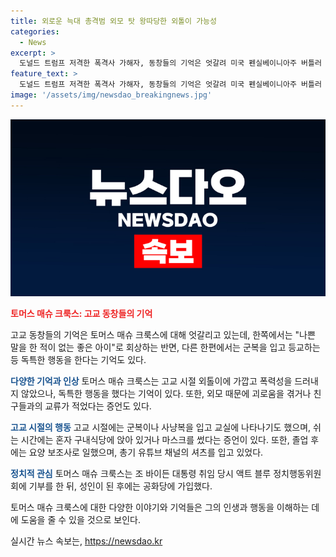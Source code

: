 ```yaml
---
title: 외로운 늑대 총격범 외모 탓 왕따당한 외톨이 가능성
categories:
  - News
excerpt: >
  도널드 트럼프 저격한 폭격사 가해자, 동창들의 기억은 엇갈려 미국 펜실베이니아주 버틀러 출신 토머스 매슈 크룩스(21)가 도널드 트럼프 전 대통령을 공격한 사건에 대한 동창들의 추억은 각양각색이다. 좋은 아이로 기억되기도 했으나 군복 입고 등교, 외로움 등 독특한 행동을 보인 것으로 전해졌다. 사건 당시 그는 총기 유튜브 채널의 셔츠를 입고 있었으며, 클레어턴 스포츠맨 클럽 회원이었던 것으로 밝혀졌다. 2021년 액트 블루 정치행동위원회에 후원금을 낸 후 공화당에 가입했다는 사실도 알려졌다.
feature_text: >
  도널드 트럼프 저격한 폭격사 가해자, 동창들의 기억은 엇갈려 미국 펜실베이니아주 버틀러 출신 토머스 매슈 크룩스(21)가 도널드 트럼프 전 대통령을 공격한 사건에 대한 동창들의 추억은 각양각색이다. 좋은 아이로 기억되기도 했으나 군복 입고 등교, 외로움 등 독특한 행동을 보인 것으로 전해졌다. 사건 당시 그는 총기 유튜브 채널의 셔츠를 입고 있었으며, 클레어턴 스포츠맨 클럽 회원이었던 것으로 밝혀졌다. 2021년 액트 블루 정치행동위원회에 후원금을 낸 후 공화당에 가입했다는 사실도 알려졌다.
image: '/assets/img/newsdao_breakingnews.jpg'
---
```


<p><img src="/assets/img/newsdao_breakingnews.jpg" alt="pcversion 속보" /></p>

<p><b><span style="color: #ee2323;">토머스 매슈 크룩스: 고교 동창들의 기억</span></b></p>

<p>고교 동창들의 기억은 토머스 매슈 크룩스에 대해 엇갈리고 있는데, 한쪽에서는 "나쁜 말을 한 적이 없는 좋은 아이"로 회상하는 반면, 다른 한편에서는 군복을 입고 등교하는 등 독특한 행동을 한다는 기억도 있다.</p>

<p><b><span style="color: #1a5490;">다양한 기억과 인상</span></b>
토머스 매슈 크룩스는 고교 시절 외톨이에 가깝고 폭력성을 드러내지 않았으나, 독특한 행동을 했다는 기억이 있다. 또한, 외모 때문에 괴로움을 겪거나 친구들과의 교류가 적었다는 증언도 있다.</p>

<p><b><span style="color: #1a5490;">고교 시절의 행동</span></b>
고교 시절에는 군복이나 사냥복을 입고 교실에 나타나기도 했으며, 쉬는 시간에는 혼자 구내식당에 앉아 있거나 마스크를 썼다는 증언이 있다. 또한, 졸업 후에는 요양 보조사로 일했으며, 총기 유튜브 채널의 셔츠를 입고 있었다.</p>

<p><b><span style="color: #1a5490;">정치적 관심</span></b>
토머스 매슈 크룩스는 조 바이든 대통령 취임 당시 액트 블루 정치행동위원회에 기부를 한 뒤, 성인이 된 후에는 공화당에 가입했다.</p>

<p>토머스 매슈 크룩스에 대한 다양한 이야기와 기억들은 그의 인생과 행동을 이해하는 데에 도움을 줄 수 있을 것으로 보인다.</p>
실시간 뉴스 속보는, <a href="https://newsdao.kr" rel="dofollow">https://newsdao.kr</a>


